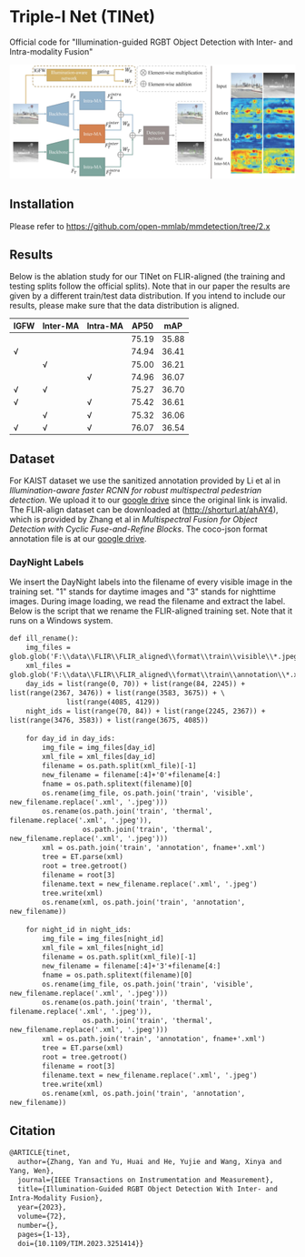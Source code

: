 # Triple-I Net (TINet)
Official code for "Illumination-guided RGBT Object Detection with Inter- and Intra-modality Fusion"

![The structure of TINet](2_new_overall.jpg)

## Installation
Please refer to <https://github.com/open-mmlab/mmdetection/tree/2.x>

## Results
Below is the ablation study for our TINet on FLIR-aligned (the training and testing splits follow the official splits). 
Note that in our paper the results are given by a different train/test data distribution. 
If you intend to include our results, please make sure that the data distribution is aligned.

|     IGFW    |     Inter-MA    |     Intra-MA    |     AP50     |     mAP      |
|-------------|-----------------|-----------------|--------------|--------------|
|             |                 |                 |     75.19    |     35.88    |
|     √       |                 |                 |     74.94    |     36.41    |
|             |     √           |                 |     75.00    |     36.21    |
|             |                 |     √           |     74.96    |     36.07    |
|     √       |     √           |                 |     75.27    |     36.70    |
|     √       |                 |     √           |     75.42    |     36.61    |
|             |     √           |     √           |     75.32    |     36.06    |
|     √       |     √           |     √           |     76.07    |     36.54    |

## Dataset
For KAIST dataset we use the sanitized annotation provided by Li et al in *Illumination-aware faster RCNN for robust multispectral pedestrian detection*. We upload it to our [google drive](https://drive.google.com/file/d/1De0_xBM74CdsZW8a7eUVrF4RUtl1Oxx6/view?usp=drive_link) since the original link is invalid. The FLIR-align dataset can be downloaded at (http://shorturl.at/ahAY4), which is provided by Zhang et al in *Multispectral Fusion for Object Detection with Cyclic Fuse-and-Refine Blocks*. The coco-json format annotation file is at our [google drive](https://drive.google.com/drive/folders/1aNzKmeS9PeaOAoX6D6Ro2cKPzLaAMt7q?usp=drive_link).

### DayNight Labels
We insert the DayNight labels into the filename of every visible image in the training set. "1" stands for daytime images and "3" stands for nighttime images. During image loading, we read the filename and extract the label. Below is the script that we rename the FLIR-aligned training set. Note that it runs on a Windows system.
```
def ill_rename():
    img_files = glob.glob('F:\\data\\FLIR\\FLIR_aligned\\format\\train\\visible\\*.jpeg')
    xml_files = glob.glob('F:\\data\\FLIR\\FLIR_aligned\\format\\train\\annotation\\*.xml')
    day_ids = list(range(0, 70)) + list(range(84, 2245)) + list(range(2367, 3476)) + list(range(3583, 3675)) + \
              list(range(4085, 4129))
    night_ids = list(range(70, 84)) + list(range(2245, 2367)) + list(range(3476, 3583)) + list(range(3675, 4085))

    for day_id in day_ids:
        img_file = img_files[day_id]
        xml_file = xml_files[day_id]
        filename = os.path.split(xml_file)[-1]
        new_filename = filename[:4]+'0'+filename[4:]
        fname = os.path.splitext(filename)[0]
        os.rename(img_file, os.path.join('train', 'visible', new_filename.replace('.xml', '.jpeg')))
        os.rename(os.path.join('train', 'thermal', filename.replace('.xml', '.jpeg')),
                  os.path.join('train', 'thermal', new_filename.replace('.xml', '.jpeg')))
        xml = os.path.join('train', 'annotation', fname+'.xml')
        tree = ET.parse(xml)
        root = tree.getroot()
        filename = root[3]
        filename.text = new_filename.replace('.xml', '.jpeg')
        tree.write(xml)
        os.rename(xml, os.path.join('train', 'annotation', new_filename))

    for night_id in night_ids:
        img_file = img_files[night_id]
        xml_file = xml_files[night_id]
        filename = os.path.split(xml_file)[-1]
        new_filename = filename[:4]+'3'+filename[4:]
        fname = os.path.splitext(filename)[0]
        os.rename(img_file, os.path.join('train', 'visible', new_filename.replace('.xml', '.jpeg')))
        os.rename(os.path.join('train', 'thermal', filename.replace('.xml', '.jpeg')),
                  os.path.join('train', 'thermal', new_filename.replace('.xml', '.jpeg')))
        xml = os.path.join('train', 'annotation', fname+'.xml')
        tree = ET.parse(xml)
        root = tree.getroot()
        filename = root[3]
        filename.text = new_filename.replace('.xml', '.jpeg')
        tree.write(xml)
        os.rename(xml, os.path.join('train', 'annotation', new_filename))
```

## Citation
````
@ARTICLE{tinet,
  author={Zhang, Yan and Yu, Huai and He, Yujie and Wang, Xinya and Yang, Wen},
  journal={IEEE Transactions on Instrumentation and Measurement}, 
  title={Illumination-Guided RGBT Object Detection With Inter- and Intra-Modality Fusion}, 
  year={2023},
  volume={72},
  number={},
  pages={1-13},
  doi={10.1109/TIM.2023.3251414}}
````
